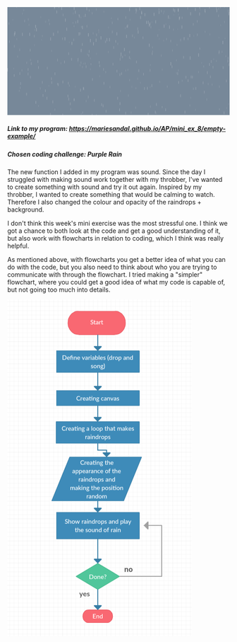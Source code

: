 
![alt tag](https://github.com/MarieSandal/AP/blob/gh-pages/mini_ex_8/empty-example/2017-04-03%20(2).png)
##### Link to my program: https://mariesandal.github.io/AP/mini_ex_8/empty-example/

##### Chosen coding challenge: Purple Rain
The new function I added in my program was sound. Since the day I struggled with making sound work together with my throbber, I've wanted to create something with sound and try it out again. Inspired by my throbber, I wanted to create something that would be calming to watch. Therefore I also changed the colour and opacity of the raindrops + background.

I don't think this week's mini exercise was the most stressful one. I think we got a chance to both look at the code and get a good understanding of it, but also work with flowcharts in relation to coding, which I think was really helpful. 

As mentioned above, with flowcharts you get a better idea of what you can do with the code, but you also need to think about who you are trying to communicate with through the flowchart. I tried making a "simpler" flowchart, where you could get a good idea of what my code is capable of, but not going too much into details. 

![alt tag](https://github.com/MarieSandal/AP/blob/gh-pages/mini_ex_8/empty-example/2017-04-03%20(1).png)


